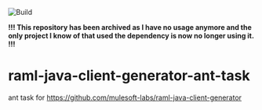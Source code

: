 ![Build](https://github.com/cayacdev/raml-java-client-generator-ant-task/workflows/Build/badge.svg)

**!!! This repository has been archived as I have no usage anymore and the only project I know of that used the dependency is now no longer using it. !!!**

# raml-java-client-generator-ant-task
ant task for https://github.com/mulesoft-labs/raml-java-client-generator
